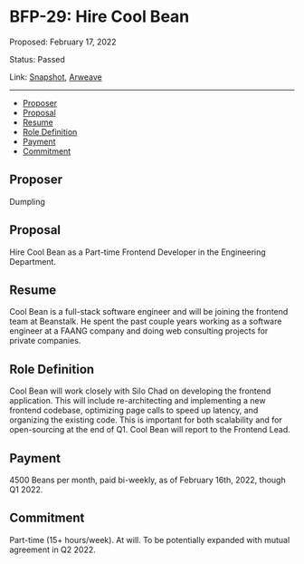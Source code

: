 # BFP-29: Hire Cool Bean

Proposed: February 17, 2022

Status: Passed

Link: [Snapshot](https://snapshot.org/#/beanstalkfarms.eth/proposal/0xb480dd2d1a0ab04ba4ca39fa58a4e157e4586a892261530f476c6e199eae66ef), [Arweave](https://arweave.net/1LYvVWsTIdUcq5G-TkKy1izYA_tl_G-jl74OhIdnQLU)

---

- [Proposer](#proposer)
- [Proposal](#proposal)
- [Resume](#resume)
- [Role Definition](#role-definition)
- [Payment](#payment)
- [Commitment](#commitment)

## Proposer

Dumpling

## Proposal

Hire Cool Bean as a Part-time Frontend Developer in the Engineering Department. 

## Resume

Cool Bean is a full-stack software engineer and will be joining the frontend team at Beanstalk. He spent the past couple years working as a software engineer at a FAANG company and doing web consulting projects for private companies.

## Role Definition

Cool Bean will work closely with Silo Chad on developing the frontend application. This will include re-architecting and implementing a new frontend codebase, optimizing page calls to
speed up latency, and organizing the existing code. This is important for both scalability and for open-sourcing at the end of Q1. Cool Bean will report to the Frontend Lead. 

## Payment

4500 Beans per month, paid bi-weekly, as of February 16th, 2022, though Q1 2022. 

## Commitment

Part-time (15+ hours/week). At will. To be potentially expanded with mutual agreement in Q2 2022.
